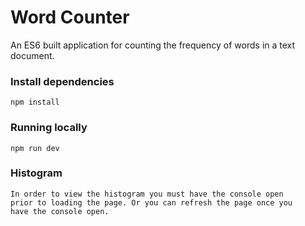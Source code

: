 # Word Counter

An ES6 built application for counting the frequency of words in a text document. 

### Install dependencies

```
npm install
```

### Running locally
```
npm run dev
```

### Histogram
```
In order to view the histogram you must have the console open
prior to loading the page. Or you can refresh the page once you 
have the console open.
```
